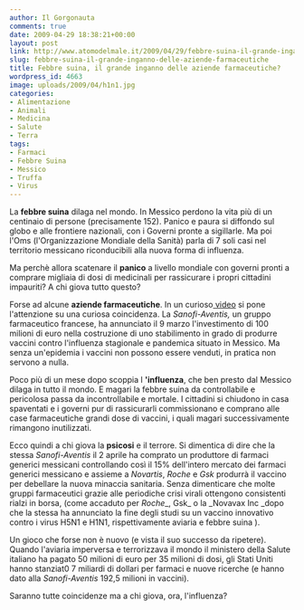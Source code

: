 ```yaml
---
author: Il Gorgonauta
comments: true
date: 2009-04-29 18:38:21+00:00
layout: post
link: http://www.atomodelmale.it/2009/04/29/febbre-suina-il-grande-inganno-delle-aziende-farmaceutiche/
slug: febbre-suina-il-grande-inganno-delle-aziende-farmaceutiche
title: Febbre suina, il grande inganno delle aziende farmaceutiche?
wordpress_id: 4663
image: uploads/2009/04/h1n1.jpg
categories:
- Alimentazione
- Animali
- Medicina
- Salute
- Terra
tags:
- Farmaci
- Febbre Suina
- Messico
- Truffa
- Virus
---
```


La **febbre suina** dilaga nel mondo. In Messico perdono la vita più di un centinaio di persone (precisamente 152). Panico e paura si diffondo sul globo e alle frontiere nazionali, con i Governi pronte a sigillarle. Ma poi l'Oms (l'Organizzazione Mondiale della Sanità) parla di 7 soli casi nel territorio messicano riconducibili alla nuova forma di influenza.

Ma perchè allora scatenare il **panico** a livello mondiale con governi pronti a comprare migliaia di dosi di medicinali per rassicurare i propri cittadini impauriti? A chi giova tutto questo?

Forse ad alcune **aziende farmaceutiche**. In un curioso[ video](http://dailymotion.virgilio.it/relevance/search/influenza+suina/video/x94azu_influenza-suina-pandemia-o-business_news) si pone l'attenzione su una curiosa coincidenza. La _Sanofi-Aventis,_ un gruppo farmaceutico francese, ha annunciato il 9 marzo l'investimento di 100 milioni di euro nella costruzione di uno stabilimento in grado di produrre vaccini contro l'influenza stagionale e pandemica situato in Messico. Ma senza un'epidemia i vaccini non possono essere venduti, in pratica non servono a nulla.

Poco più di un mese dopo scoppia l **'influenza**, che ben presto dal Messico dilaga in tutto il mondo. E magari la febbre suina da controllabile e pericolosa passa da incontrollabile e mortale. I cittadini si chiudono in casa spaventati e i governi pur di rassicurarli commissionano e comprano alle case farmaceutiche grandi dose di vaccini, i quali magari successivamente rimangono inutilizzati.

Ecco quindi a chi giova la **psicosi** e il terrore. Si dimentica di dire che la stessa _Sanofi-Aventis_ il 2 aprile ha comprato un produttore di farmaci generici messicani controllando così il 15% dell'intero mercato dei farmaci generici messicano e assieme  a _Novartis_, _Roche_ e _Gsk_ produrrà il vaccino per debellare la nuova minaccia sanitaria. Senza dimenticare che molte gruppi farmaceutici grazie alle periodiche crisi virali ottengono consistenti rialzi in borsa, (come accaduto per  _Roche__, Gsk_ o la _Novavax Inc _dopo che la stessa ha annunciato la fine degli studi su un vaccino innovativo contro i virus H5N1 e H1N1, rispettivamente aviaria e febbre suina ).

Un gioco che forse non è nuovo (e vista il suo successo da ripetere). Quando l'aviaria imperversa e terrorizzava il mondo il ministero della Salute italiano ha pagato 50 milioni di euro per 35 milioni di dosi, gli Stati Uniti hanno stanziat0 7 miliardi di dollari per farmaci e nuove ricerche (e hanno dato alla _Sanofi-Aventis_ 192,5 milioni in vaccini).

Saranno tutte coincidenze ma a chi giova, ora, l'influenza?
